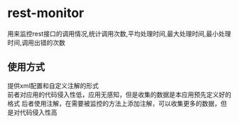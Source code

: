 # rest-monitor
用来监控rest接口的调用情况,统计调用次数,平均处理时间,最大处理时间,最小处理时间,调用出错的次数  

##  使用方式  
提供xml配置和自定义注解的形式  
前者对应用的代码侵入性低，应用无感知，但是收集的数据是本应用预先定义好的格式 
后者使用注解，在需要被监控的方法上添加注解，可以收集更多的数据，但是对代码侵入性高
